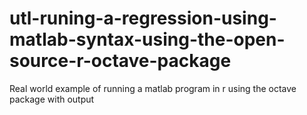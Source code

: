 # utl-runing-a-regression-using-matlab-syntax-using-the-open-source-r-octave-package
Real world example of running a matlab program in r using the octave package with output
